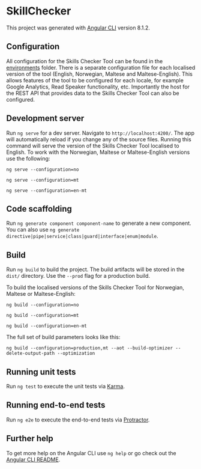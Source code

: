 # SkillChecker

This project was generated with [Angular CLI](https://github.com/angular/angular-cli) version 8.1.2.

## Configuration

All configuration for the Skills Checker Tool can be found in the [environments](./src/environments) folder. There is a separate configuration file for each localised version of the tool (English, Norwegian, Maltese and Maltese-English). This allows features of the tool to be configured for each locale, for example Google Analytics, Read Speaker functionality, etc. Importantly the host for the REST API that provides data to the Skills Checker Tool can also be configured.

## Development server

Run `ng serve` for a dev server. Navigate to `http://localhost:4200/`. The app will automatically reload if you change any of the source files. Running this command will serve the version of the Skills Checker Tool localised to English. To work with the Norwegian, Maltese or Maltese-English versions use the following:

`ng serve --configuration=no`

`ng serve --configuration=mt`

`ng serve --configuration=en-mt`

## Code scaffolding

Run `ng generate component component-name` to generate a new component. You can also use `ng generate directive|pipe|service|class|guard|interface|enum|module`.

## Build

Run `ng build` to build the project. The build artifacts will be stored in the `dist/` directory. Use the `--prod` flag for a production build.

To build the localised versions of the Skills Checker Tool for Norwegian, Maltese or Maltese-English:

`ng build --configuration=no`

`ng build --configuration=mt`

`ng build --configuration=en-mt`

The full set of build parameters looks like this:

`ng build --configuration=production,mt --aot --build-optimizer --delete-output-path --optimization`

## Running unit tests

Run `ng test` to execute the unit tests via [Karma](https://karma-runner.github.io).

## Running end-to-end tests

Run `ng e2e` to execute the end-to-end tests via [Protractor](http://www.protractortest.org/).

## Further help

To get more help on the Angular CLI use `ng help` or go check out the [Angular CLI README](https://github.com/angular/angular-cli/blob/master/README.md).
